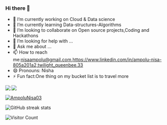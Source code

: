 ### Hi there 👋



- 🔭 I’m currently working on Cloud & Data science
- 🌱 I’m currently learning Data-structures-Algorithms
- 👯 I’m looking to collaborate on Open source projects,Coding and Hackathons
- 🤔 I’m looking for help with ...
- 💬 Ask me about ...
- 📫 How to reach me:nisaampolu@gmail.com,https://www.linkedin.com/in/ampolu-nisa-805a201a2,twilight_queenbee.33
- 😄 Pronouns: Nisha
- ⚡ Fun fact:One thing on my bucket list is to travel more 





<img src='https://github-readme-stats.vercel.app/api?username=AmpoluNisa03&show_icons=true&theme=tokyonight&count_private=true&line_height=40'  align="left" />

<img src='https://github-readme-stats.vercel.app/api/top-langs/?username=AmpoluNisa03&theme=tokyonight&hide_langs_below=4' align="middle" />

<p align="left"> <a href="https://github.com/ryo-ma/github-profile-trophy"><img src="https://github-profile-trophy.vercel.app/?username=AmpoluNisa03" alt="AmpoluNisa03" /></a> </p>


![GitHub streak stats](https://github-readme-streak-stats.herokuapp.com/?user=AmpoluNisa03)


![Visitor Count](https://profile-counter.glitch.me/AmpoluNisa03/count.svg)



